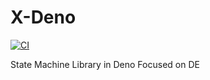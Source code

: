 # X-Deno

[![CI](https://github.com/makuzaverite/X-Deno/actions/workflows/ci.yml/badge.svg)](https://github.com/makuzaverite/X-Deno/actions/workflows/ci.yml)

State Machine Library in Deno Focused on DE
